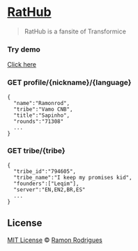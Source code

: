 # [RatHub](http://medcci.net/)
> RatHub is a fansite of Transformice

### Try demo
[Click here](http://medcci.net/)

### GET profile/{nickname}/{language}
```
{
  "name":"Ramonrod",
  "tribe":"Vamo CNB",
  "title":"Sapinho",
  "rounds":"71308"
  ...
}
```
### GET tribe/{tribe}
```
{
  "tribe_id":"794605",
  "tribe_name":"I keep my promises kid",
  "founders":["Leqim"],
  "server":"EN,EN2,BR,ES"
  ...
}
```

## License
[MIT License](https://github.com/rathub/rathub/blob/master/LICENSE.md) © [Ramon Rodrigues](http://medcci.net/)
